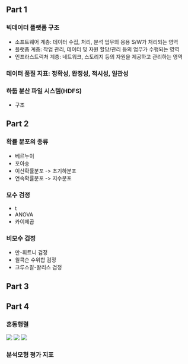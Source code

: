 ## Part 1

### 빅데이터 플랫폼 구조

- 소프트웨어 계층: 데이터 수집, 처리, 분석 업무의 응용 S/W가 처리되는 영역
- 플랫폼 계층: 작업 관리, 데이터 및 자원 할당/관리 등의 업무가 수행되는 영역
- 인프라스트럭처 계층: 네트워크, 스토리지 등의 자원을 제공하고 관리하는 영역

### 데이터 품질 지표: 정확성, 완정성, 적시성, 일관성

### 하둡 분산 파일 시스템(HDFS)

- 구조

## Part 2

### 확률 분포의 종류

- 베르누이
- 포아송
- 이산확률분포 -> 초기하분포
- 연속확률분포 -> 지수분포

### 모수 검정

- t
- ANOVA
- 카이제곱

### 비모수 검정
 
- 만-휘트니 검정
- 윌콕슨 수위합 검정
- 크루스칼-왈리스 검정

## Part 3


## Part 4

### 혼동행렬

<img src='img/c_matrix_1.png'>
<img src='img/c_matrix_2.png'>
<img src='img/c_matrix_3.png'>

### 분석모형 평가 지표